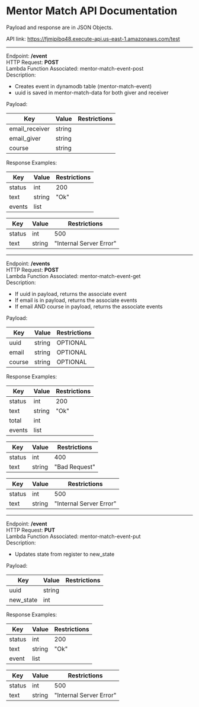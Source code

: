 # Mentor Match API Documentation

Payload and response are in JSON Objects.

API link: https://fjmjpibq48.execute-api.us-east-1.amazonaws.com/test

---

Endpoint: **/event** <br>
HTTP Request: **POST** <br>
Lambda Function Associated: mentor-match-event-post <br>
Description:
- Creates event in dynamodb table (mentor-match-event)
- uuid is saved in mentor-match-data for both giver and receiver

Payload:

| Key | Value | Restrictions |
| -- | -- | -- |
| email_receiver | string | |
| email_giver | string | |
| course | string | |

Response Examples:

| Key | Value | Restrictions |
| -- | -- | -- |
| status | int | 200 |
| text | string | "Ok" |
| events | list | |

| Key | Value | Restrictions |
| -- | -- | -- |
| status | int | 500 |
| text | string | "Internal Server Error" |

---

Endpoint: **/events** <br>
HTTP Request: **POST** <br>
Lambda Function Associated: mentor-match-event-get <br>
Description:
- If uuid in payload, returns the associate event
- If email is in payload, returns the associate events
- If email AND course in payload, returns the associate events

Payload:

| Key | Value | Restrictions |
| -- | -- | -- |
| uuid | string | OPTIONAL |
| email | string | OPTIONAL |
| course | string | OPTIONAL |

Response Examples:

| Key | Value | Restrictions |
| -- | -- | -- |
| status | int | 200 |
| text | string | "Ok" |
| total | int | |
| events | list | |

| Key | Value | Restrictions |
| -- | -- | -- |
| status | int | 400 |
| text | string | "Bad Request" |

| Key | Value | Restrictions |
| -- | -- | -- |
| status | int | 500 |
| text | string | "Internal Server Error" |

---

Endpoint: **/event** <br>
HTTP Request: **PUT** <br>
Lambda Function Associated: mentor-match-event-put <br>
Description:
- Updates state from register to new_state

Payload:

| Key | Value | Restrictions |
| -- | -- | -- |
| uuid | string | |
| new_state | int | |

Response Examples:

| Key | Value | Restrictions |
| -- | -- | -- |
| status | int | 200 |
| text | string | "Ok" |
| event | list | |

| Key | Value | Restrictions |
| -- | -- | -- |
| status | int | 500 |
| text | string | "Internal Server Error" |
